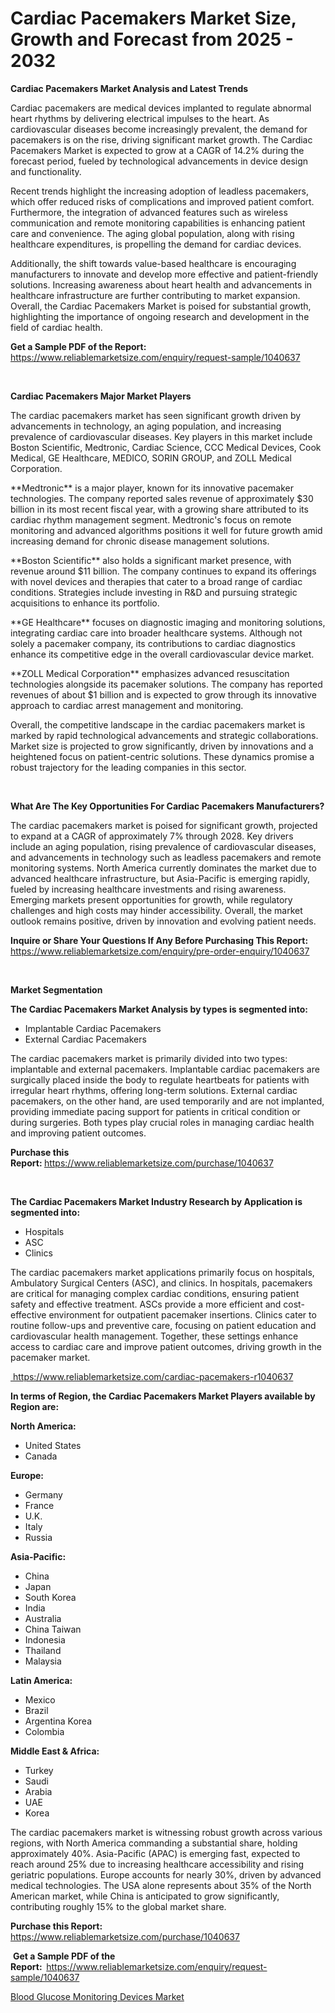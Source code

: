 <p><h1>Cardiac Pacemakers Market Size, Growth and Forecast from 2025 - 2032</h1></p><p><strong>Cardiac Pacemakers Market Analysis and Latest Trends</strong></p>
<p><p>Cardiac pacemakers are medical devices implanted to regulate abnormal heart rhythms by delivering electrical impulses to the heart. As cardiovascular diseases become increasingly prevalent, the demand for pacemakers is on the rise, driving significant market growth. The Cardiac Pacemakers Market is expected to grow at a CAGR of 14.2% during the forecast period, fueled by technological advancements in device design and functionality. </p><p>Recent trends highlight the increasing adoption of leadless pacemakers, which offer reduced risks of complications and improved patient comfort. Furthermore, the integration of advanced features such as wireless communication and remote monitoring capabilities is enhancing patient care and convenience. The aging global population, along with rising healthcare expenditures, is propelling the demand for cardiac devices. </p><p>Additionally, the shift towards value-based healthcare is encouraging manufacturers to innovate and develop more effective and patient-friendly solutions. Increasing awareness about heart health and advancements in healthcare infrastructure are further contributing to market expansion. Overall, the Cardiac Pacemakers Market is poised for substantial growth, highlighting the importance of ongoing research and development in the field of cardiac health.</p></p>
<p><strong>Get a Sample PDF of the Report:&nbsp;</strong> <a href="https://www.reliablemarketsize.com/enquiry/request-sample/1040637?utm_campaign=2533&utm_medium=2&utm_source=Github&utm_content=ia&utm_term=04032025&utm_id=cardiac-pacemakers">https://www.reliablemarketsize.com/enquiry/request-sample/1040637</a></p>
<p>&nbsp;</p>
<p><strong>Cardiac Pacemakers Major Market Players</strong></p>
<p><p>The cardiac pacemakers market has seen significant growth driven by advancements in technology, an aging population, and increasing prevalence of cardiovascular diseases. Key players in this market include Boston Scientific, Medtronic, Cardiac Science, CCC Medical Devices, Cook Medical, GE Healthcare, MEDICO, SORIN GROUP, and ZOLL Medical Corporation.</p><p>**Medtronic** is a major player, known for its innovative pacemaker technologies. The company reported sales revenue of approximately $30 billion in its most recent fiscal year, with a growing share attributed to its cardiac rhythm management segment. Medtronic's focus on remote monitoring and advanced algorithms positions it well for future growth amid increasing demand for chronic disease management solutions.</p><p>**Boston Scientific** also holds a significant market presence, with revenue around $11 billion. The company continues to expand its offerings with novel devices and therapies that cater to a broad range of cardiac conditions. Strategies include investing in R&D and pursuing strategic acquisitions to enhance its portfolio.</p><p>**GE Healthcare** focuses on diagnostic imaging and monitoring solutions, integrating cardiac care into broader healthcare systems. Although not solely a pacemaker company, its contributions to cardiac diagnostics enhance its competitive edge in the overall cardiovascular device market.</p><p>**ZOLL Medical Corporation** emphasizes advanced resuscitation technologies alongside its pacemaker solutions. The company has reported revenues of about $1 billion and is expected to grow through its innovative approach to cardiac arrest management and monitoring.</p><p>Overall, the competitive landscape in the cardiac pacemakers market is marked by rapid technological advancements and strategic collaborations. Market size is projected to grow significantly, driven by innovations and a heightened focus on patient-centric solutions. These dynamics promise a robust trajectory for the leading companies in this sector.</p></p>
<p>&nbsp;</p>
<p><strong>What Are The Key Opportunities For Cardiac Pacemakers Manufacturers?</strong></p>
<p><p>The cardiac pacemakers market is poised for significant growth, projected to expand at a CAGR of approximately 7% through 2028. Key drivers include an aging population, rising prevalence of cardiovascular diseases, and advancements in technology such as leadless pacemakers and remote monitoring systems. North America currently dominates the market due to advanced healthcare infrastructure, but Asia-Pacific is emerging rapidly, fueled by increasing healthcare investments and rising awareness. Emerging markets present opportunities for growth, while regulatory challenges and high costs may hinder accessibility. Overall, the market outlook remains positive, driven by innovation and evolving patient needs.</p></p>
<p><strong>Inquire or Share Your Questions If Any Before Purchasing This Report:</strong> <a href="https://www.reliablemarketsize.com/enquiry/pre-order-enquiry/1040637?utm_campaign=2533&utm_medium=2&utm_source=Github&utm_content=ia&utm_term=04032025&utm_id=cardiac-pacemakers">https://www.reliablemarketsize.com/enquiry/pre-order-enquiry/1040637</a></p>
<p>&nbsp;</p>
<p><strong>Market Segmentation</strong></p>
<p><strong>The Cardiac Pacemakers Market Analysis by types is segmented into:</strong></p>
<p><ul><li>Implantable Cardiac Pacemakers</li><li>External Cardiac Pacemakers</li></ul></p>
<p><p>The cardiac pacemakers market is primarily divided into two types: implantable and external pacemakers. Implantable cardiac pacemakers are surgically placed inside the body to regulate heartbeats for patients with irregular heart rhythms, offering long-term solutions. External cardiac pacemakers, on the other hand, are used temporarily and are not implanted, providing immediate pacing support for patients in critical condition or during surgeries. Both types play crucial roles in managing cardiac health and improving patient outcomes.</p></p>
<p><strong>Purchase this Report:&nbsp;</strong><a href="https://www.reliablemarketsize.com/purchase/1040637?utm_campaign=2533&utm_medium=2&utm_source=Github&utm_content=ia&utm_term=04032025&utm_id=cardiac-pacemakers">https://www.reliablemarketsize.com/purchase/1040637</a></p>
<p>&nbsp;</p>
<p><strong>The Cardiac Pacemakers Market Industry Research by Application is segmented into:</strong></p>
<p><ul><li>Hospitals</li><li>ASC</li><li>Clinics</li></ul></p>
<p><p>The cardiac pacemakers market applications primarily focus on hospitals, Ambulatory Surgical Centers (ASC), and clinics. In hospitals, pacemakers are critical for managing complex cardiac conditions, ensuring patient safety and effective treatment. ASCs provide a more efficient and cost-effective environment for outpatient pacemaker insertions. Clinics cater to routine follow-ups and preventive care, focusing on patient education and cardiovascular health management. Together, these settings enhance access to cardiac care and improve patient outcomes, driving growth in the pacemaker market.</p></p>
<p><a href="https://www.reliablemarketsize.com/cardiac-pacemakers-r1040637?utm_campaign=2533&utm_medium=2&utm_source=Github&utm_content=ia&utm_term=04032025&utm_id=cardiac-pacemakers">&nbsp;https://www.reliablemarketsize.com/cardiac-pacemakers-r1040637</a></p>
<p><strong>In terms of Region, the Cardiac Pacemakers Market Players available by Region are:</strong></p>
<p>
    <p> <strong> North America: </strong>
        <ul>
            <li>United States</li>
            <li>Canada</li>
        </ul>
        </p> 
    <p> <strong> Europe: </strong>
        <ul>
            <li>Germany</li>
            <li>France</li>
            <li>U.K.</li>
            <li>Italy</li>
            <li>Russia</li>
        </ul>
        </p> 
    <p> <strong> Asia-Pacific: </strong>
        <ul>
            <li>China</li>
            <li>Japan</li>
            <li>South Korea</li>
            <li>India</li>
            <li>Australia</li>
            <li>China Taiwan</li>
            <li>Indonesia</li>
            <li>Thailand</li>
            <li>Malaysia</li>
        </ul>
        </p> 
    <p> <strong> Latin America: </strong>
        <ul>
            <li>Mexico</li>
            <li>Brazil</li>
            <li>Argentina Korea</li>
            <li>Colombia</li>
        </ul>
        </p> 
    <p> <strong> Middle East & Africa: </strong>
        <ul>
            <li>Turkey</li>
            <li>Saudi</li>
            <li>Arabia</li>
            <li>UAE</li>
            <li>Korea</li>
        </ul>
    </p>
    </p>
<p><p>The cardiac pacemakers market is witnessing robust growth across various regions, with North America commanding a substantial share, holding approximately 40%. Asia-Pacific (APAC) is emerging fast, expected to reach around 25% due to increasing healthcare accessibility and rising geriatric populations. Europe accounts for nearly 30%, driven by advanced medical technologies. The USA alone represents about 35% of the North American market, while China is anticipated to grow significantly, contributing roughly 15% to the global market share.</p></p>
<p><strong>Purchase this Report: </strong><a href="https://www.reliablemarketsize.com/purchase/1040637?utm_campaign=2533&utm_medium=2&utm_source=Github&utm_content=ia&utm_term=04032025&utm_id=cardiac-pacemakers">https://www.reliablemarketsize.com/purchase/1040637</a></p>
<p>&nbsp;<strong>Get a Sample PDF of the Report:&nbsp;&nbsp;</strong><a href="https://www.reliablemarketsize.com/enquiry/request-sample/1040637?utm_campaign=2533&utm_medium=2&utm_source=Github&utm_content=ia&utm_term=04032025&utm_id=cardiac-pacemakers">https://www.reliablemarketsize.com/enquiry/request-sample/1040637</a></p>
<p><strong></strong></p>
<p><p><a href="https://github.com/pearlinewhite4692/Market-Research-Report-List-1/blob/main/blood-glucose-monitoring-devices-market.md?utm_campaign=2533&utm_medium=2&utm_source=Github&utm_content=ia&utm_term=04032025&utm_id=cardiac-pacemakers">Blood Glucose Monitoring Devices Market</a></p></p>